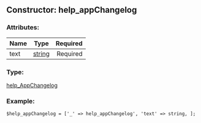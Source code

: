 ## Constructor: help\_appChangelog  

### Attributes:

| Name     |    Type       | Required |
|----------|:-------------:|---------:|
|text|[string](../types/string.md) | Required|
### Type: 

[help\_AppChangelog](../types/help_AppChangelog.md)
### Example:

```
$help_appChangelog = ['_' => help_appChangelog', 'text' => string, ];
```